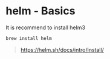 # helm - Basics

It is recommend to install helm3 
```sh
brew install helm
```

> https://helm.sh/docs/intro/install/
